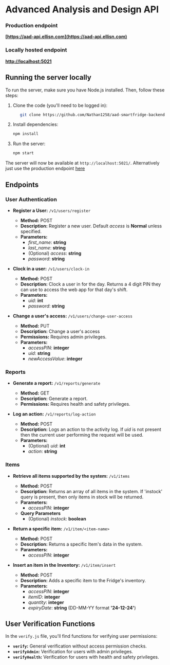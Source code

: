 # Advanced Analysis and Design API

### Production endpoint

**[https://aad-api.ellisn.com](https://aad-api.ellisn.com)**

### Locally hosted endpoint

**[http://localhost:5021](http://localhost:5021)**

## Running the server locally

To run the server, make sure you have Node.js installed. Then, follow these steps:

1. Clone the code (you'll need to be logged in):
    ```bash
       git clone https://github.com/Nathan1258/aad-smartfridge-backend
    ```

2. Install dependencies:
   ```bash
   npm install
   ```
3. Run the server:

    ```bash
   npm start
   ```

The server will now be available at `http://localhost:5021/`. Alternatively just use the production
endpoint [here](https://aad-api.ellisn.com)

## Endpoints

### User Authentication

- **Register a User:** `/v1/users/register`
    - **Method:** POST
    - **Description:** Register a new user. Default *access* is **Normal** unless specified.
    - **Parameters:**
        - *first_name*: **string**
        - *last_name*: **string**
        - (Optional) *access*: **string**
        - *password*: **string**


- **Clock in a user:** `/v1/users/clock-in`
    - **Method:** POST
    - **Description:** Clock a user in for the day. Returns a 4 digit PIN they can use to access the web app for that
      day's shift.
    - **Parameters:**
        - *uid*: **int**
        - *password*: **string**

- **Change a user's access:** `/v1/users/change-user-access`
    - **Method:** PUT
    - **Description:** Change a user's access
    - **Permissions:** Requires admin privileges.
    - **Parameters:**
        - *accessPIN*: **integer**
        - *uid*: **string**
        - *newAccessValue*: **integer**

### Reports

- **Generate a report:** `/v1/reports/generate`
    - **Method:** GET
    - **Description:** Generate a report.
    - **Permissions:** Requires health and safety privileges.

- **Log an action:** `/v1/reports/log-action`
    - **Method:** POST
    - **Description:** Logs an action to the activity log. If *uid* is not present then the current user performing the
      request will be used.
    - **Parameters:**
        - (Optional) *uid*: **int**
        - *action*: **string**

### Items

- **Retrieve all items supported by the system:** `/v1/items`
    - **Method:** POST
    - **Description:** Returns an array of all items in the system. If 'instock' query is present, then only items in
      stock will be returned.
    - **Parameters:**
        - *accessPIN*: **integer**
    - **Query Parameters**
        - (Optional) *instock*: **boolean**

- **Return a specific item:** `/v1/item/<item-name>`
    - **Method:** POST
    - **Description:** Returns a specific Item's data in the system.
    - **Parameters:**
        - *accessPIN*: **integer**

- **Insert an item in the Inventory:** `/v1/item/insert`
    - **Method:** POST
    - **Description:** Adds a specific item to the Fridge's inventory.
    - **Parameters:**
        - *accessPIN*: **integer**
        - *itemID*: **integer**
        - *quantity*: **integer**
        - *expiryDate*: **string** (DD-MM-YY format **'24-12-24'**)

## User Verification Functions

In the `verify.js` file, you'll find functions for verifying user permissions:

- **`verify`:** General verification without access permission checks.
- **`verifyAdmin`:** Verification for users with admin privileges.
- **`verifyHealth`:** Verification for users with health and safety privileges.
